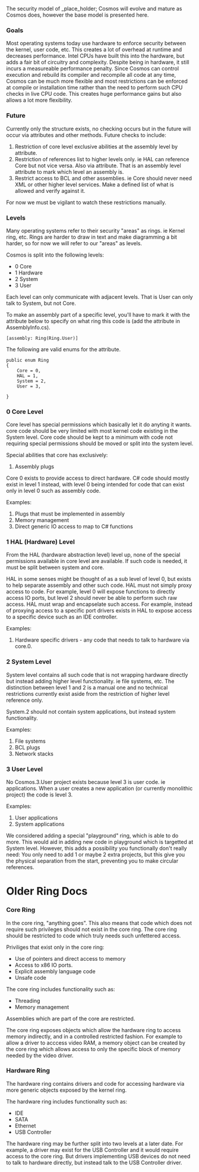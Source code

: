 ﻿

The security model of&nbsp;_place_holder; Cosmos will evolve and mature as
Cosmos does, however the base model is presented here.

###  Goals

Most operating systems today use hardware to enforce security between the
kernel, user code, etc. This creates a lot of overhead at runtime and
decreases performance. Intel CPUs have built this into the hardware, but adds
a fair bit of circuitry and complexity. Despite being in hardware, it still
incurs a measureable performance penalty. Since Cosmos can control execution
and rebuild its compiler and recompile all code at any time, Cosmos can be
much more flexible and most restrictions can be enforced at compile or
installation time rather than the need to perform such CPU checks in live CPU
code. This creates huge performance gains but also allows a lot more
flexibility.

###  Future

Currently only the structure exists, no checking occurs but in the future will
occur via attributes and other methods. Future checks to include:

  1. Restriction of core level exclusive abilities at the assembly level by attribute.
  2. Restriction of references list to higher levels only. ie HAL can reference Core
but not vice versa. Also via attribute. That is an assembly level attribute to mark which level an assembly is.
  3. Restrict access to BCL and other assemblies. ie Core should never need XML
 or other higher level services. Make a defined list of what is allowed and verify against it.

For now we must be vigilant to watch these restrictions manually.

###  Levels

Many operating systems refer to their security "areas" as rings. ie Kernel
ring, etc. Rings are harder to draw in text and make diagramming a bit harder,
so for now we will refer to our "areas" as levels.

Cosmos is split into the following levels:

  * 0 Core
  * 1 Hardware
  * 2 System
  * 3 User

Each level can only communicate with adjacent levels. That is User can only
talk to System, but not Core.

To make an assembly part of a specific level, you'll have to mark it with the
attribute below to specify on what ring this code is (add the attribute in
AssemblyInfo.cs).

``` [assembly: Ring(Ring.User)] ```

The following are valid enums for the attribute.

```
public enum Ring
{
    Core = 0,
    HAL = 1,
    System = 2,
    User = 3,

}
```

### 0 Core Level

Core level has special permissions which basically let it do anyting it wants.
core code should be very limited with most kernel code existing in the System
level. Core code should be kept to a minimum with code not requiring special
permissions should be moved or split into the system level.

Special abilities that core has exclusively:

  1. Assembly plugs

Core 0 exists to provide access to direct hardware. C# code should mostly
exist in level 1 instead, with level 0 being intended for code that can exist
only in level 0 such as assembly code.

Examples:

  1. Plugs that must be implemented in assembly
  2. Memory management
  3. Direct generic IO access to map to C# functions

### 1 HAL (Hardware) Level

From the HAL (hardware abstraction level) level up, none of the special
permissions available in core level are available. If such code is needed, it
must be split between system and core.

HAL in some senses might be thought of as a sub level of level 0, but exists
to help separate assembly and other such code. HAL must not simply proxy
access to code. For example, level 0 will expose functions to directly access
IO ports, but level 2 should never be able to perform such raw access. HAL
must wrap and encapselate such access. For example, instead of proxying access
to a specific port drivers exists in HAL to expose access to a specific device
such as an IDE controller.

Examples:

  1. Hardware specific drivers - any code that needs to talk to hardware via core.0.

### 2 System Level

System level contains all such code that is not wrapping hardware directly but
instead adding higher level functionality. ie file systems, etc. The
distinction between level 1 and 2 is a manual one and no technical
restrictions currently exist aside from the restriction of higher level
reference only.

System.2 should not contain system applications, but instead system
functionality.

Examples:

  1. File systems
  2. BCL plugs
  3. Network stacks

### 3 User Level

No Cosmos.3.User project exists because level 3 is user code. ie applications.
When a user creates a new application (or currently monolithic project) the
code is level 3.

Examples:

  1. User applications
  2. System applications

We considered adding a special "playground" ring, which is able to do more.
This would aid in adding new code in playground which is targetted at System
level. However, this adds a possibility you functionally don't really need:
You only need to add 1 or maybe 2 extra projects, but this give you the
physical separation from the start, preventing you to make circular
references.

#  Older Ring Docs

###  Core Ring

In the core ring, "anything goes". This also means that code which does not
require such privileges should not exist in the core ring. The core ring
should be restricted to code which truly needs such unfettered access.

Priviliges that exist only in the core ring:

  * Use of pointers and direct access to memory
  * Access to x86 IO ports.
  * Explicit assembly language code
  * Unsafe code

The core ring includes functionality such as:

  * Threading
  * Memory management

Assemblies which are part of the core are restricted.

The core ring exposes objects which allow the hardware ring to access memory
indirectly, and in a controlled restricted fashion. For example to allow a
driver to acccess video RAM, a memory object can be created by the core ring
which allows access to only the specific block of memory needed by the video
driver.

###  Hardware Ring

The hardware ring contains drivers and code for accessing hardware via more
generic objects exposed by the kernel ring.

The hardware ring includes functionality such as:

  * IDE
  * SATA
  * Ethernet
  * USB Controller

The hardware ring may be further split into two levels at a later date. For
example, a driver may exist for the USB Controller and it would require access
to the core ring. But drivers implementing USB devices do not need to talk to
hardware directly, but instead talk to the USB Controller driver.

